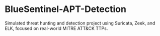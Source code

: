 # BlueSentinel-APT-Detection
Simulated threat hunting and detection project using Suricata, Zeek, and ELK, focused on real-world MITRE ATT&amp;CK TTPs.
